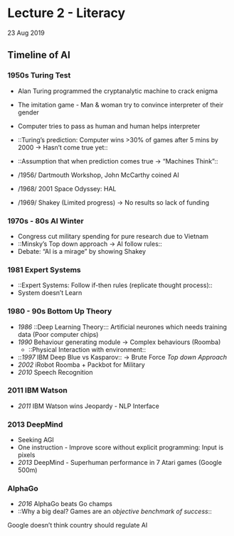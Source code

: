 # Lecture 2 - Literacy
23 Aug 2019

## Timeline of AI
### 1950s Turing Test
* Alan Turing programmed the cryptanalytic machine to crack enigma
* The imitation game - Man & woman try to convince interpreter of their gender
* Computer tries to pass as human and human helps interpreter
* ::Turing’s prediction: Computer wins >30% of games after 5 mins by 2000 -> Hasn’t come true yet::
* ::Assumption that when prediction comes true -> “Machines Think”::

* /1956/ Dartmouth Workshop, John McCarthy coined AI
* /1968/ 2001 Space Odyssey: HAL
* /1969/ Shakey (Limited progress) -> No results so lack of funding

### 1970s - 80s AI Winter
* Congress cut military spending for pure research due to Vietnam
* ::Minsky’s Top down approach -> AI follow rules::
* Debate: “AI is a mirage” by showing Shakey

### 1981 Expert Systems
* ::Expert Systems: Follow if-then rules (replicate thought process)::
* System doesn’t Learn

### 1980 - 90s Bottom Up Theory
* *1986* ::Deep Learning Theory::: Artificial neurones which needs training data (Poor computer chips)
* *1990* Behaviour generating module -> Complex behaviours (Roomba)
	* ::Physical Interaction with environment::
* ::*1997* IBM Deep Blue vs Kasparov:: -> Brute Force *Top down Approach*
* *2002* iRobot Roomba + Packbot for Military
* *2010* Speech Recognition

### 2011 IBM Watson
* *2011* IBM Watson wins Jeopardy - NLP Interface

### 2013 DeepMind
* Seeking AGI
* One instruction - Improve score without explicit programming: Input is pixels
* *2013* DeepMind - Superhuman performance in 7 Atari games (Google 500m)

### AlphaGo
* *2016* AlphaGo beats Go champs
* ::Why a big deal? Games are an *objective benchmark of success*::

Google doesn’t think country should regulate AI
